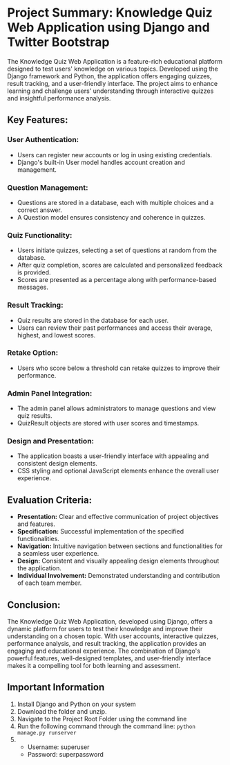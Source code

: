 # Project Summary: Knowledge Quiz Web Application using Django and Twitter Bootstrap

The Knowledge Quiz Web Application is a feature-rich educational platform designed to test users' knowledge on various topics. Developed using the Django framework and Python, the application offers engaging quizzes, result tracking, and a user-friendly interface. The project aims to enhance learning and challenge users' understanding through interactive quizzes and insightful performance analysis.

## Key Features:

### User Authentication:
- Users can register new accounts or log in using existing credentials.
- Django's built-in User model handles account creation and management.

### Question Management:
- Questions are stored in a database, each with multiple choices and a correct answer.
- A Question model ensures consistency and coherence in quizzes.

### Quiz Functionality:
- Users initiate quizzes, selecting a set of questions at random from the database.
- After quiz completion, scores are calculated and personalized feedback is provided.
- Scores are presented as a percentage along with performance-based messages.

### Result Tracking:
- Quiz results are stored in the database for each user.
- Users can review their past performances and access their average, highest, and lowest scores.

### Retake Option:
- Users who score below a threshold can retake quizzes to improve their performance.

### Admin Panel Integration:
- The admin panel allows administrators to manage questions and view quiz results.
- QuizResult objects are stored with user scores and timestamps.

### Design and Presentation:
- The application boasts a user-friendly interface with appealing and consistent design elements.
- CSS styling and optional JavaScript elements enhance the overall user experience.

## Evaluation Criteria:
- **Presentation:** Clear and effective communication of project objectives and features.
- **Specification:** Successful implementation of the specified functionalities.
- **Navigation:** Intuitive navigation between sections and functionalities for a seamless user experience.
- **Design:** Consistent and visually appealing design elements throughout the application.
- **Individual Involvement:** Demonstrated understanding and contribution of each team member.

## Conclusion:
The Knowledge Quiz Web Application, developed using Django, offers a dynamic platform for users to test their knowledge and improve their understanding on a chosen topic. With user accounts, interactive quizzes, performance analysis, and result tracking, the application provides an engaging and educational experience. The combination of Django's powerful features, well-designed templates, and user-friendly interface makes it a compelling tool for both learning and assessment.

<h2>Important Information</h2>
<p>
    <ol>
        <li>Install Django and Python on your system</li>
        <li>Download the folder and unzip.</li>
        <li>Navigate to the Project Root Folder using the command line</li>
        <li>Run the following command through the command line: <code>python manage.py runserver</code></li>
        <li>
            <ul>
                <li>Username: superuser</li>
                <li>Password: superpassword</li>
            </ul>
        </li>
    </ol>
</p>

